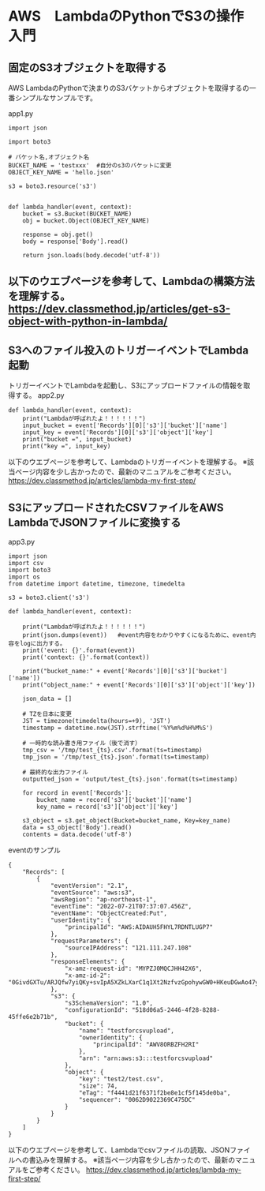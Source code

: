 # AWS　LambdaのPythonでS3の操作入門　　　

## 固定のS3オブジェクトを取得する
AWS LambdaのPythonで決まりのS3バケットからオブジェクトを取得するの一番シンプルなサンプルです。

app1.py
```
import json

import boto3

# バケット名,オブジェクト名
BUCKET_NAME = 'testxxx'  #自分のs3のバケットに変更
OBJECT_KEY_NAME = 'hello.json'

s3 = boto3.resource('s3')


def lambda_handler(event, context):
    bucket = s3.Bucket(BUCKET_NAME)
    obj = bucket.Object(OBJECT_KEY_NAME)

    response = obj.get()    
    body = response['Body'].read()

    return json.loads(body.decode('utf-8'))
```

以下のウエブページを参考して、Lambdaの構築方法を理解する。
https://dev.classmethod.jp/articles/get-s3-object-with-python-in-lambda/
---- 
## S3へのファイル投入のトリガーイベントでLambda起動
トリガーイベントでLambdaを起動し、S3にアップロードファイルの情報を取得する。
app2.py
```
def lambda_handler(event, context):
    print("Lambdaが呼ばれたよ！！！！！！")
    input_bucket = event['Records'][0]['s3']['bucket']['name']
    input_key = event['Records'][0]['s3']['object']['key']
    print("bucket =", input_bucket)
    print("key =", input_key)
```

以下のウエブページを参考して、Lambdaのトリガーイベントを理解する。
※該当ページ内容を少し古かったので、最新のマニュアルをご参考ください。
https://dev.classmethod.jp/articles/lambda-my-first-step/

## S3にアップロードされたCSVファイルをAWS LambdaでJSONファイルに変換する

app3.py
```
import json
import csv
import boto3
import os
from datetime import datetime, timezone, timedelta

s3 = boto3.client('s3')

def lambda_handler(event, context):
    
    print("Lambdaが呼ばれたよ！！！！！！")
    print(json.dumps(event))   #event内容をわかりやすくになるために、event内容をlogに出力する。
    print('event: {}'.format(event))
    print('context: {}'.format(context))
    
    print("bucket_name:" + event['Records'][0]['s3']['bucket']['name'])
    print("object_name:" + event['Records'][0]['s3']['object']['key'])
    
    json_data = []

    # TZを日本に変更
    JST = timezone(timedelta(hours=+9), 'JST')
    timestamp = datetime.now(JST).strftime('%Y%m%d%H%M%S')

    # 一時的な読み書き用ファイル（後で消す）
    tmp_csv = '/tmp/test_{ts}.csv'.format(ts=timestamp)
    tmp_json = '/tmp/test_{ts}.json'.format(ts=timestamp)

    # 最終的な出力ファイル
    outputted_json = 'output/test_{ts}.json'.format(ts=timestamp)

    for record in event['Records']:
        bucket_name = record['s3']['bucket']['name']
        key_name = record['s3']['object']['key']

    s3_object = s3.get_object(Bucket=bucket_name, Key=key_name)
    data = s3_object['Body'].read()
    contents = data.decode('utf-8')
```

eventのサンプル
```
{
    "Records": [
        {
            "eventVersion": "2.1",
            "eventSource": "aws:s3",
            "awsRegion": "ap-northeast-1",
            "eventTime": "2022-07-21T07:37:07.456Z",
            "eventName": "ObjectCreated:Put",
            "userIdentity": {
                "principalId": "AWS:AIDAUH5FHYL7RDNTLUGP7"
            },
            "requestParameters": {
                "sourceIPAddress": "121.111.247.108"
            },
            "responseElements": {
                "x-amz-request-id": "MYPZJ0MQCJHH42X6",
                "x-amz-id-2": "0GivdGXTu/ARJQfw7yiQKy+svIpA5XZkLXarC1q1Xt2NzfvzGpohywGW0+HKeuDGwAo47ypOwPQ/oWwGEZHGn1dQMWPfEH5MJo3cJ2U29M4="
            },
            "s3": {
                "s3SchemaVersion": "1.0",
                "configurationId": "518d06a5-2446-4f28-8288-45ffe6e2b71b",
                "bucket": {
                    "name": "testforcsvupload",
                    "ownerIdentity": {
                        "principalId": "AWV8ORBZFH2RI"
                    },
                    "arn": "arn:aws:s3:::testforcsvupload"
                },
                "object": {
                    "key": "test2/test.csv",
                    "size": 74,
                    "eTag": "f4441d21f6371f2be8e1cf5f145de0ba",
                    "sequencer": "0062D9022369C475DC"
                }
            }
        }
    ]
}

```

以下のウエブページを参考して、Lambdaでcsvファイルの読取、JSONファイルへの書込みを理解する。
※該当ページ内容を少し古かったので、最新のマニュアルをご参考ください。
https://dev.classmethod.jp/articles/lambda-my-first-step/